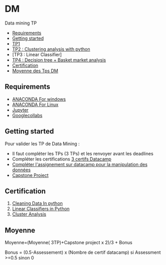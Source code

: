 # DM
Data mining TP



<!-- START doctoc generated TOC please keep comment here to allow auto update -->
<!-- DON'T EDIT THIS SECTION, INSTEAD RE-RUN doctoc TO UPDATE -->


- [Requirements](#requirements)
- [Getting started](#getting-started)
- [TP1][TP1]
- [TP2 : Clustering analysis with python][cap]
- [TP3 : Linear Classifier]
- [TP4 : Decision tree + Basket market analysis][tp4]
- [Certification](#Certification)
- [Moyenne des Tps DM](#Moyenne)

<!-- END doctoc generated TOC please keep comment here to allow auto update -->

## Requirements

* [ANACONDA For windows][ANACONDA] 
* [ANACONDA For Linux][ANACONDA]
* [Jupyter][Jup]
* [Googlecollabs][clb]

## Getting started 
Pour valider les TP de Data Mining :
- Il faut compléter les TPs (3 TPs) et les renvoyer avant les deadlines
- Compléter les certifications [3 certifs Datacamp](#Certification)
- [Compléter l'assignement sur datacamp pour la manipulation des données ][admp]
- [Capstone Project][cp]



## Certification

1. [Cleaning Data In python ][cdi]
2. [Linear Classifiers in Python][lcp]
3. [Cluster Analysis][cap]


## Moyenne
Moyenne=(Moyenne( 3TP)+Capstone project x 2)/3 + Bonus

Bonus = (0.5-Assessement) x (Nombre de certif datacamp) si Assessment >=0.5
                              sinon 0

[ANACONDA]: https://www.anaconda.com/products/individual
[Jup]: https://jupyter.org/
[TP1]: https://github.com/nevermind78/DM/tree/master/TP1
[tp4]: https://github.com/nevermind78/DM/tree/master/TP4
[cdi]: https://learn.datacamp.com/courses/cleaning-data-in-python
[lcp]: https://learn.datacamp.com/courses/linear-classifiers-in-python
[cap]: https://learn.datacamp.com/courses/cluster-analysis-in-python
[admp]:https://assessment.datacamp.com/data-manipulation-with-python
[cp]: https://learn.datacamp.com/projects
[clb]:https://colab.research.google.com/notebooks/intro.ipynb

